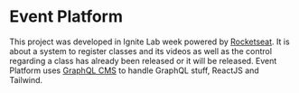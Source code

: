 # Event Platform

This project was developed in Ignite Lab week powered by [Rocketseat](https://www.rocketseat.com.br/). It is about a system to register classes and its videos as well as the control regarding a class has already been released or it will be released.
Event Platform uses [GraphQL CMS](https://graphcms.com/) to handle GraphQL stuff, ReactJS and Tailwind.
